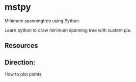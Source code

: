 # mstpy
Minimum spanningtree using Python

Learn python to draw minimum spanning tree with custom pie.

## Resources

## Direction:
How to plot points
